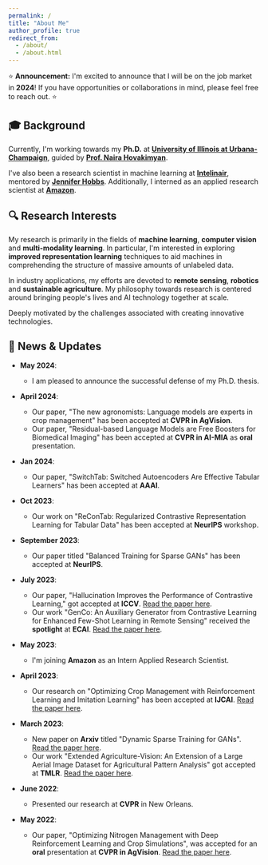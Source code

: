 ```yaml
---
permalink: /
title: "About Me"
author_profile: true
redirect_from: 
  - /about/
  - /about.html
---
```


⭐ **Announcement:** I'm excited to announce that I will be on the job market in **2024**! If you have opportunities or collaborations in mind, please feel free to reach out. ⭐


## 🎓 **Background**


Currently, I'm working towards my **Ph.D.** at [**University of Illinois at Urbana-Champaign**](https://illinois.edu/), guided by [**Prof. Naira Hovakimyan**](https://naira.mechse.illinois.edu/sciencex_teams/naira-hovakimyan/). 

I've also been a research scientist in machine learning at [**Intelinair**](https://www.intelinair.com/), mentored by [**Jennifer Hobbs**](https://scholar.google.com/citations?user=zeWhseAAAAAJ&hl=en). Additionally, I interned as an applied research scientist at [**Amazon**](https://www.amazon.jobs/en/teams/buyer-risk-prevention).

## 🔍 **Research Interests**

My research is primarily in the fields of **machine learning**, **computer vision** and **multi-modality learning**. In particular, I'm interested in exploring **improved representation learning** techniques to aid machines in comprehending the structure of massive amounts of unlabeled data.

In industry applications, my efforts are devoted to **remote sensing**, **robotics** and **sustainable agriculture**. My philosophy towards research is centered around bringing people's lives and AI technology together at scale. 

Deeply motivated by the challenges associated with creating innovative technologies.



## 📰 **News & Updates**

- **May 2024**:
  - I am pleased to announce the successful defense of my Ph.D. thesis.

- **April 2024**:
  - Our paper, "The new agronomists: Language models are experts in crop management" has been accepted at **CVPR in AgVision**.
  - Our paper, "Residual-based Language Models are Free Boosters for Biomedical Imaging" has been accepted at **CVPR in AI-MIA** as **oral** presentation.

- **Jan 2024**:
  - Our paper, "SwitchTab: Switched Autoencoders Are Effective Tabular Learners" has been accepted at **AAAI**.

- **Oct 2023**:
  - Our work on "ReConTab: Regularized Contrastive Representation Learning for Tabular Data" has been accepted at **NeurIPS** workshop.

- **September 2023**:
  - Our paper titled "Balanced Training for Sparse GANs" has been accepted at **NeurIPS**.

- **July 2023**: 
  - Our paper, "Hallucination Improves the Performance of Contrastive Learning," got accepted at **ICCV**. [Read the paper here](https://arxiv.org/pdf/2307.12168.pdf).
  - Our work "GenCo: An Auxiliary Generator from Contrastive Learning for Enhanced Few-Shot Learning in Remote Sensing" received the **spotlight** at **ECAI**. [Read the paper here](https://arxiv.org/pdf/2307.14612.pdf).

- **May 2023**: 
  - I'm joining **Amazon** as an Intern Applied Research Scientist.

- **April 2023**: 
  - Our research on "Optimizing Crop Management with Reinforcement Learning and Imitation Learning" has been accepted at **IJCAI**. [Read the paper here](https://arxiv.org/pdf/2209.09991.pdf).

- **March 2023**: 
  - New paper on **Arxiv** titled "Dynamic Sparse Training for GANs". [Read the paper here](https://arxiv.org/pdf/2302.14670.pdf).
  - Our work "Extended Agriculture-Vision: An Extension of a Large Aerial Image Dataset for Agricultural Pattern Analysis" got accepted at **TMLR**. [Read the paper here](https://arxiv.org/pdf/2303.02460.pdf).

- **June 2022**: 
  - Presented our research at **CVPR** in New Orleans.

- **May 2022**: 
  - Our paper, "Optimizing Nitrogen Management with Deep Reinforcement Learning and Crop Simulations", was accepted for an **oral** presentation at **CVPR in AgVision**. [Read the paper here](https://arxiv.org/pdf/2204.10394.pdf).

